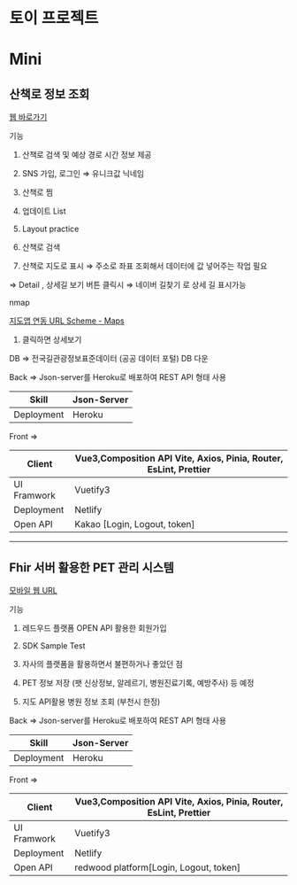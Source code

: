 # 토이 프로젝트

# Mini

## 산책로 정보 조회

[웹  바로가기](https://walkingroadko.netlify.app) 

기능 

1. 산책로 검색 및 예상 경로 시간 정보 제공
2. SNS 가입, 로그인 ⇒ 유니크값 닉네임
3. 산책로 찜
4. 업데이트 List
5. Layout practice
6. 산책로 검색 

 7.  산책로 지도로 표시 ⇒ 주소로 좌표 조회해서 데이터에 값 넣어주는 작업 필요

  ⇒ Detail , 상세길 보기 버튼 클릭시 ⇒  네이버 길찾기 로 상세 길 표시가능

nmap

[지도앱 연동 URL Scheme - Maps](https://guide.ncloud-docs.com/docs/naveropenapiv3-maps-url-scheme-url-scheme)

1. 클릭하면 상세보기

DB ⇒ 전국길관광정보표준데이터 (공공 데이터 포털) DB 다운

Back ⇒ Json-server를 Heroku로 배포하여 REST API 형태 사용

| Skill | Json-Server |
| --- | --- |
| Deployment | Heroku |

Front ⇒ 

| Client | Vue3,Composition API Vite, Axios, Pinia, Router, EsLint, Prettier  |
| --- | --- |
| UI Framwork | Vuetify3  |
| Deployment | Netlify |
| Open API | Kakao [Login, Logout, token] |

---

## Fhir 서버 활용한 PET 관리 시스템

[모바일 웹 URL](https://redwoodplatformtest-chohbin.netlify.app/) 

기능 

1. 레드우드 플랫폼 OPEN API 활용한 회원가입

 2.  SDK Sample Test

 3. 자사의 플랫폼을 활용하면서 불편하거나 좋았던 점

 4. PET 정보 저장 (팻 신상정보, 알레르기, 병원진료기록, 예방주사) 등 예정

 5. 지도 API활용 병원 정보 조회 (부천시 한정)

Back ⇒ Json-server를 Heroku로 배포하여 REST API 형태 사용

| Skill | Json-Server |
| --- | --- |
| Deployment | Heroku |

Front ⇒ 

| Client | Vue3,Composition API Vite, Axios, Pinia, Router, EsLint, Prettier  |
| --- | --- |
| UI Framwork | Vuetify3  |
| Deployment | Netlify |
| Open API | redwood platform[Login, Logout, token] |
